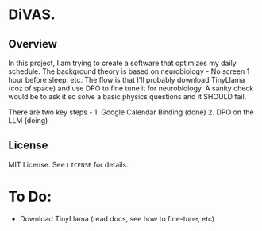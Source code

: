 # DiVAS.

## Overview
In this project, I am trying to create a software that optimizes my daily schedule. The background theory is based on neurobiology - No screen 1 hour before sleep, etc. The flow is that I'll probably download TinyLlama (coz of space) and use DPO to fine tune it for neurobiology. A sanity check would be to ask it so solve a basic physics questions and it SHOULD fail.

There are two key steps - 
    1. Google Calendar Binding (done)
    2. DPO on the LLM (doing)

## License
MIT License. See `LICENSE` for details.


# To Do:
 - Download TinyLlama (read docs, see how to fine-tune, etc)
